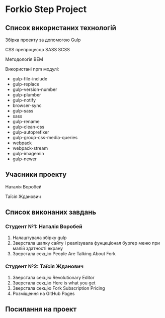 # Forkio Step Project

## Список використаних технологій

Збірка проекту за допомогою Gulp

CSS препроцесор SASS SCSS

Методологія BEM

Використані npm модулі:

- gulp-file-include
- gulp-replace
- gulp-version-number
- gulp-plumber 
- gulp-notify 
- browser-sync
- gulp-sass
- sass 
- gulp-rename
- gulp-clean-css 
- gulp-autoprefixer 
- gulp-group-css-media-queries
- webpack 
- webpack-stream
- gulp-imagemin
- gulp-newer


## Учасники проекту

Наталія Воробей

Таїсія Жданович


## Список виконаних завдань

### Студент №1: Наталія Воробей

1. Налаштувала збірку gulp
2. Зверстала шапку сайту і реалізувала фунцкціонал бургер меню при малій здатності екрану
3. Зверстала секцію People Are Talking About Fork

### Студент №2: Таїсія Жданович

1. Зверстала секцію Revolutionary Editor
2. Зверстала секцію Here is what you get
3. Зверстала секцію Fork Subscription Pricing
4. Розміщення на GitHub Pages


## Посилання на проект
